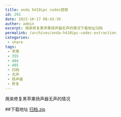 ```yaml
---
title: onda h410ipc codec提取
id: 291
date: 2023-10-17 08:43:39
auther: admin
excerpt: 用来修复黑苹果扬声器无声的情况下载地址归档
permalink: /archives/onda-h410ipc-codec-extraction
categories:
 - share
tags: 
 - 苹果
 - 355
 - 484
 - 485
 - 归档
 - 无声
 - 扬声器
 - 修复
---
```


用来修复黑苹果扬声器无声的情况

##下载地址
[归档.zip][1]


  [1]: https://blogcdn.asbid.cn/2021/10/19/1634628706.zip